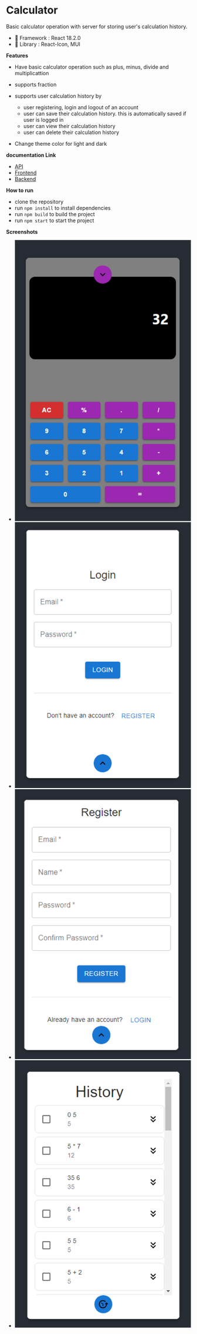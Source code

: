 # Calculator

Basic calculator operation with server for storing user's calculation history. 

- 🍞 Framework : React 18.2.0
- 🥪 Library : React-Icon, MUI

**Features**
- Have basic calculator operation such as plus, minus, divide and multiplicattion
- supports fraction
- supports user calculation history by
    - user registering, login and logout of an account
    - user can save their calculation history. this is automatically saved if user is logged in
    - user can view their calculation history
    - user can delete their calculation history
    
- Change theme color for light and dark

**documentation Link**
- [API](
    https://calc-server-f8vm.onrender.com/api-docs/#/)
- [Frontend](
    https://calc-client-f8vm.onrender.com/)
- [Backend](
    https://calc-server-f8vm.onrender.com/)


**How to run**
- clone the repository
- run `npm install` to install dependencies
- run `npm build` to build the project
- run `npm start` to start the project

**Screenshots**
- <img src="https://github.com/raomeiza/calculator/blob/main/public/calculator.png" width="600px" >
- <img src="https://github.com/raomeiza/calculator/blob/main/public/login.png" width="600px" >
- <img src="https://github.com/raomeiza/calculator/blob/main/public/register.png" width="600px" >
- <img src="https://github.com/raomeiza/calculator/blob/main/public/history.png" width="600px" >
